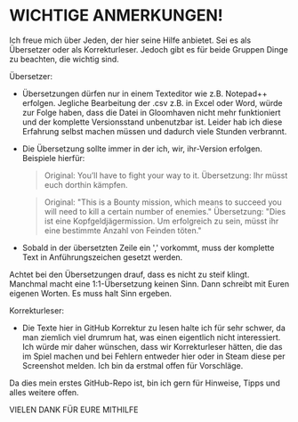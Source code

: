 
# WICHTIGE ANMERKUNGEN!

Ich freue mich über Jeden, der hier seine Hilfe anbietet. Sei es als Übersetzer oder als Korrekturleser. Jedoch gibt es für beide Gruppen Dinge zu beachten, die wichtig sind.

Übersetzer:
- Übersetzungen dürfen nur in einem Texteditor wie z.B. Notepad++ erfolgen. Jegliche Bearbeitung der .csv z.B. in Excel oder Word, würde zur Folge haben, dass die Datei in Gloomhaven nicht mehr funktioniert und der komplette Versionsstand unbenutzbar ist. Leider hab ich diese Erfahrung selbst machen müssen und dadurch viele Stunden verbrannt.

- Die Übersetzung sollte immer in der ich, wir, ihr-Version erfolgen. Beispiele hierfür:
  > Original: You’ll have to fight your way to it.
  > Übersetzung: Ihr müsst euch dorthin kämpfen.
  
  > Original: "This is a Bounty mission, which means to succeed you will need to kill a certain number of enemies."
  > Übersetzung: "Dies ist eine Kopfgeldjägermission. Um erfolgreich zu sein, müsst ihr eine bestimmte Anzahl von Feinden töten."
   
- Sobald in der übersetzten Zeile ein ',' vorkommt, muss der komplette Text in Anführungszeichen gesetzt werden. 

Achtet bei den Übersetzungen drauf, dass es nicht zu steif klingt. Manchmal macht eine 1:1-Übersetzung keinen Sinn. Dann schreibt mit Euren eigenen Worten. Es muss halt Sinn ergeben.

Korrekturleser:
- Die Texte hier in GitHub Korrektur zu lesen halte ich für sehr schwer, da man ziemlich viel drumrum hat, was einen eigentlich nicht interessiert. Ich würde mir daher wünschen, dass wir Korrekturleser hätten, die das im Spiel machen und bei Fehlern entweder hier oder in Steam diese per Screenshot melden. Ich bin da erstmal offen für Vorschläge.

Da dies mein erstes GitHub-Repo ist, bin ich gern für Hinweise, Tipps und alles weitere offen. 

VIELEN DANK FÜR EURE MITHILFE
